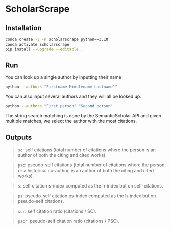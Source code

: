# ScholarScrape

## Installation
```bash
conda create -y -n scholarscrape python==3.10
conda activate scholarscrape
pip install --upgrade --editable .
```


## Run
You can look up a single author by inputting their name
```bash
python --authors "Firstname Middlename Lastname""
```

You can also input several authors and they will all be looked up.
```bash
python --authors "First person" "Second person"
```

The string search matching is done by the SemanticScholar API and given multiple matches, we select the author with the most citations.


## Outputs
> `sc`:   self citations (total number of citations where the person is an author of both the citing and cited works).

> `psc`:  pseudo-self citations (total number of citations where the person, or a historical co-author, is an author of both the citing and cited works).

> `s`:    self citation s-index computed as the h-index but on self-citations.

> `ps`:   pseudo-self citation ps-index computed as the h-index but on pseudo-self citations.


> `scr`:  self citation ratio (citations / SC).


> `pscr`: pseudo-self citation ratio (citations / PSC).

